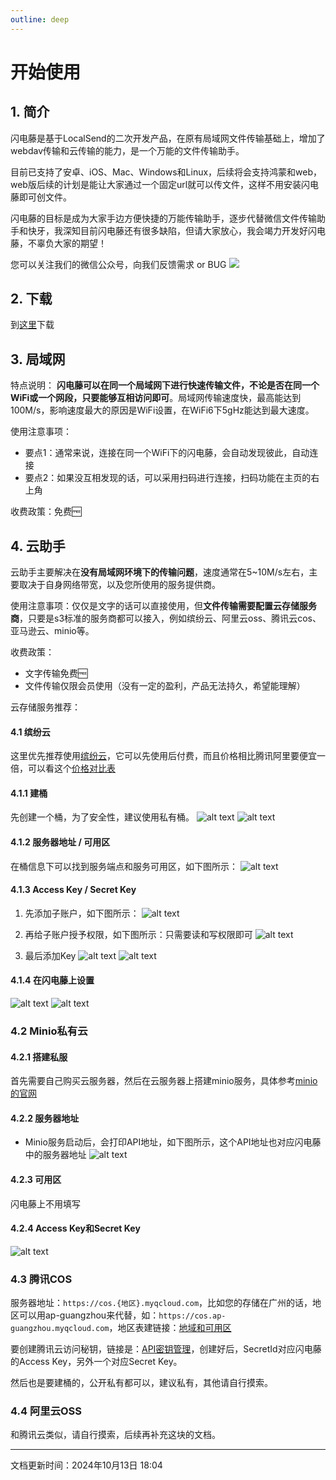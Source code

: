 ```yaml
---
outline: deep
---
```


# 开始使用

## 1. 简介
闪电藤是基于LocalSend的二次开发产品，在原有局域网文件传输基础上，增加了webdav传输和云传输的能力，是一个万能的文件传输助手。

目前已支持了安卓、iOS、Mac、Windows和Linux，后续将会支持鸿蒙和web，web版后续的计划是能让大家通过一个固定url就可以传文件，这样不用安装闪电藤即可创文件。

闪电藤的目标是成为大家手边方便快捷的万能传输助手，逐步代替微信文件传输助手和快牙，我深知目前闪电藤还有很多缺陷，但请大家放心，我会竭力开发好闪电藤，不辜负大家的期望！

您可以关注我们的微信公众号，向我们反馈需求 or BUG
<img style="max-height: 200px;" src="./images/gzh.jpg" />

## 2. 下载
到[这里](/download)下载

## 3. 局域网
特点说明：
**闪电藤可以在同一个局域网下进行快速传输文件，不论是否在同一个WiFi或一个网段，只要能够互相访问即可**。局域网传输速度快，最高能达到100M/s，影响速度最大的原因是WiFi设置，在WiFi6下5gHz能达到最大速度。

使用注意事项：
- 要点1：通常来说，连接在同一个WiFi下的闪电藤，会自动发现彼此，自动连接
- 要点2：如果没互相发现的话，可以采用扫码进行连接，扫码功能在主页的右上角

收费政策：免费🆓


## 4. 云助手

云助手主要解决在**没有局域网环境下的传输问题**，速度通常在5~10M/s左右，主要取决于自身网络带宽，以及您所使用的服务提供商。

使用注意事项：仅仅是文字的话可以直接使用，但**文件传输需要配置云存储服务商**，只要是s3标准的服务商都可以接入，例如缤纷云、阿里云oss、腾讯云cos、亚马逊云、minio等。

收费政策：
- 文字传输免费🆓
- 文件传输仅限会员使用（没有一定的盈利，产品无法持久，希望能理解）

云存储服务推荐：
#### 4.1 缤纷云
这里优先推荐使用[缤纷云](https://www.bitiful.com/)，它可以先使用后付费，而且价格相比腾讯阿里要便宜一倍，可以看这个[价格对比表](https://docs.bitiful.com/prices/compare)

#### 4.1.1 建桶
先创建一个桶，为了安全性，建议使用私有桶。
![alt text](./images/usage/image-8.png)
![alt text](./images/usage/image-9.png)

#### 4.1.2 服务器地址 / 可用区
在桶信息下可以找到服务端点和服务可用区，如下图所示：
![alt text](./images/usage/image.png)

#### 4.1.3 Access Key / Secret Key
1. 先添加子账户，如下图所示：
![alt text](./images/usage/image-1.png)

2. 再给子账户授予权限，如下图所示：只需要读和写权限即可
![alt text](./images/usage/image-2.png)

3. 最后添加Key
![alt text](./images/usage/image-3.png)
![alt text](./images/usage/image-4.png)

#### 4.1.4 在闪电藤上设置
![alt text](./images/usage/image-7.png)
![alt text](./images/usage/image-5.png)

### 4.2 Minio私有云
#### 4.2.1 搭建私服
首先需要自己购买云服务器，然后在云服务器上搭建minio服务，具体参考[minio的官网](https://min.io/docs/minio/linux/index.html?ref=con)

#### 4.2.2 服务器地址
- Minio服务启动后，会打印API地址，如下图所示，这个API地址也对应闪电藤中的服务器地址
![alt text](./images/usage/image-6.png)

#### 4.2.3 可用区
闪电藤上不用填写

#### 4.2.4 Access Key和Secret Key
![alt text](./images/usage/image-10.png)


### 4.3 腾讯COS
服务器地址：`https://cos.{地区}.myqcloud.com`，比如您的存储在广州的话，地区可以用ap-guangzhou来代替，如：`https://cos.ap-guangzhou.myqcloud.com`，地区表建链接：[地域和可用区](https://cloud.tencent.com/document/product/213/6091)

要创建腾讯云访问秘钥，链接是：[API密钥管理](https://console.cloud.tencent.com/cam/capi)，创建好后，SecretId对应闪电藤的Access Key，另外一个对应Secret Key。

然后也是要建桶的，公开私有都可以，建议私有，其他请自行摸索。

### 4.4 阿里云OSS

和腾讯云类似，请自行摸索，后续再补充这块的文档。

---
文档更新时间：2024年10月13日 18:04
